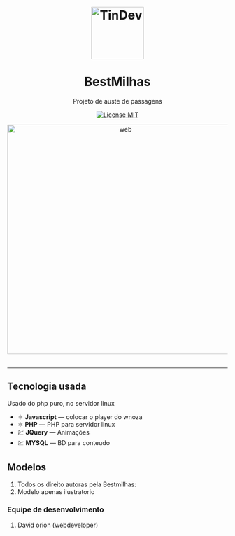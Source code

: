 <h1 align="center">
<br>
  <img src="https://avatars.githubusercontent.com/u/34238744?v=4" alt="TinDev" width="120">
<br>
<br>
BestMilhas
</h1>

<p align="center">
Projeto de auste de passagens</p>

<p align="center">
  <a href="#">
    <img src="https://img.shields.io/badge/License-MIT-blue.svg" alt="License MIT">
  </a>
</p>

<div align="center">
  <img src="/assets/projetos/6/img/home.jpg" alt="web" align="center" width="525"><br><br>
 


</div>

<hr />

## Tecnologia usada

Usado do php puro, no servidor linux 

- ⚛️ **Javascript** — colocar o player do wnoza
- ⚛️ **PHP** — PHP para servidor linux
- 💹 **JQuery** — Animações
- 💹 **MYSQL** — BD para conteudo



## Modelos

1. Todos os direito autoras pela Bestmilhas:<br />
3. Modelo apenas ilustratorio<br />

### Equipe de desenvolvimento

1. David orion (webdeveloper)



